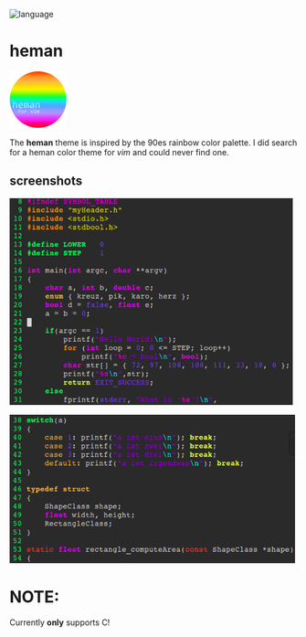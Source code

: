 ![language](https://img.shields.io/badge/C%20language-support-brightgreen.svg)

# heman

<img src="screenshots/hemanvim3.png" alt="heman color palette">

The **heman** theme is inspired by
the 90es rainbow color palette.
I did search for a heman color theme
for _vim_ and could never find one.

## screenshots

[<img src="screenshots/screenshot1.png">](https://raw.githubusercontent.com/rstdnull/heman/master/screenshots/screenshot.png)

[<img src="screenshots/screenshot2.png">](https://raw.githubusercontent.com/rstdnull/heman/master/screenshots/screenshot.png)


# NOTE:
Currently **only** supports C!
